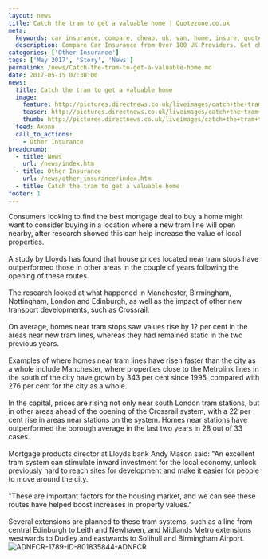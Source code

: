 ```yaml
---
layout: news
title: Catch the tram to get a valuable home | Quotezone.co.uk
meta:
  keywords: car insurance, compare, cheap, uk, van, home, insure, quotes, online, comparison, bike, loans, life
  description: Compare Car Insurance from Over 100 UK Providers. Get cheap quotes online now using our fast, free, secure comparison site
categories: ['Other Insurance']
tags: ['May 2017', 'Story', 'News']
permalink: /news/Catch-the-tram-to-get-a-valuable-home.md
date: 2017-05-15 07:30:00
news:
  title: Catch the tram to get a valuable home
  image:
    feature: http://pictures.directnews.co.uk/liveimages/catch+the+tram+to+get+a+valuable+home+istock_1789_801835844_0_0_14118673_300.jpg
    teaser: http://pictures.directnews.co.uk/liveimages/catch+the+tram+to+get+a+valuable+home+istock_1789_801835844_0_0_14118673_100.jpg
    thumb: http://pictures.directnews.co.uk/liveimages/catch+the+tram+to+get+a+valuable+home+istock_1789_801835844_0_0_14118673_100.jpg
  feed: Axonn
  call_to_actions:
    - Other Insurance
breadcrumb:
  - title: News
    url: /news/index.htm
  - title: Other Insurance
    url: /news/other_insurance/index.htm
  - title: Catch the tram to get a valuable home
footer: 1
---
```


Consumers looking to find the best mortgage deal to buy a home might want to consider buying in a location where a new tram line will open nearby, after research showed this can help increase the value of local properties.<br/><br/>A study by Lloyds has found that house prices located near tram stops have outperformed those in other areas in the couple of years following the opening of these routes.&nbsp;<br/><br/>The research looked at what happened in Manchester, Birmingham, Nottingham, London and Edinburgh, as well as the impact of other new transport developments, such as Crossrail.<br/><br/>On average, homes near tram stops saw values rise by 12 per cent in the areas near new tram lines, whereas they had remained static in the two previous years.&nbsp;<br/><br/>Examples of where homes near tram lines have risen faster than the city as a whole include Manchester, where properties close to the Metrolink lines in the south of the city have grown by 343 per cent since 1995, compared with 276 per cent for the city as a whole. &nbsp;<br/><br/>In the capital, prices are rising not only near south London tram stations, but in other areas ahead of the opening of the Crossrail system, with a 22 per cent rise in areas near stations on the system. Homes near stations have outperformed the borough average in the last two years in 28 out of 33 cases.&nbsp;<br/><br/>Mortgage products director at Lloyds bank Andy Mason said: &quot;An excellent tram system can stimulate inward investment for the local economy, unlock previously hard to reach sites for development and make it easier for people to move around the city.<br/><br/>&quot;These are important factors for the housing market, and we can see these routes have helped boost increases in property values.&quot;<br/><br/>Several extensions are planned to these tram systems, such as a line from central Edinburgh to Leith and Newhaven, and Midlands Metro extensions westwards to Dudley and eastwards to Solihull and Birmingham Airport.<img alt="ADNFCR-1789-ID-801835844-ADNFCR" src="http://feeds.directnews.co.uk/feedtrack/justcopyright.gif?feedid=1789&itemid=801835844" />
